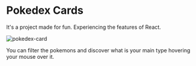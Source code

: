 # Pokedex Cards

It's a project made for fun. Experiencing the features of React. 

![pokedex-card](https://user-images.githubusercontent.com/70960219/105917288-e43edb80-6010-11eb-929c-15354e0b4004.gif)

You can filter the pokemons and discover what is your main type hovering your mouse over it.
